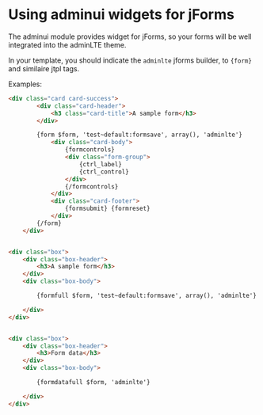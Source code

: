 Using adminui widgets for jForms
================================

The adminui module provides widget for jForms, so your forms will be well
integrated into the adminLTE theme.

In your template, you should indicate the `adminlte` jforms builder, to `{form}`
and similaire jtpl tags.

Examples: 

```html
<div class="card card-success">
        <div class="card-header">
            <h3 class="card-title">A sample form</h3>
        </div>

        {form $form, 'test~default:formsave', array(), 'adminlte'}
            <div class="card-body">
                {formcontrols}
                <div class="form-group">
                    {ctrl_label}
                    {ctrl_control}
                </div>
                {/formcontrols}
            </div>
            <div class="card-footer">
                {formsubmit} {formreset}
            </div>
        {/form}
    </div>
```

```html

<div class="box">
    <div class="box-header">
        <h3>A sample form</h3>
    </div>
    <div class="box-body">

        {formfull $form, 'test~default:formsave', array(), 'adminlte'}

    </div>
</div>

```


```html

<div class="box">
    <div class="box-header">
        <h3>Form data</h3>
    </div>
    <div class="box-body">

        {formdatafull $form, 'adminlte'}

    </div>
</div>


```

